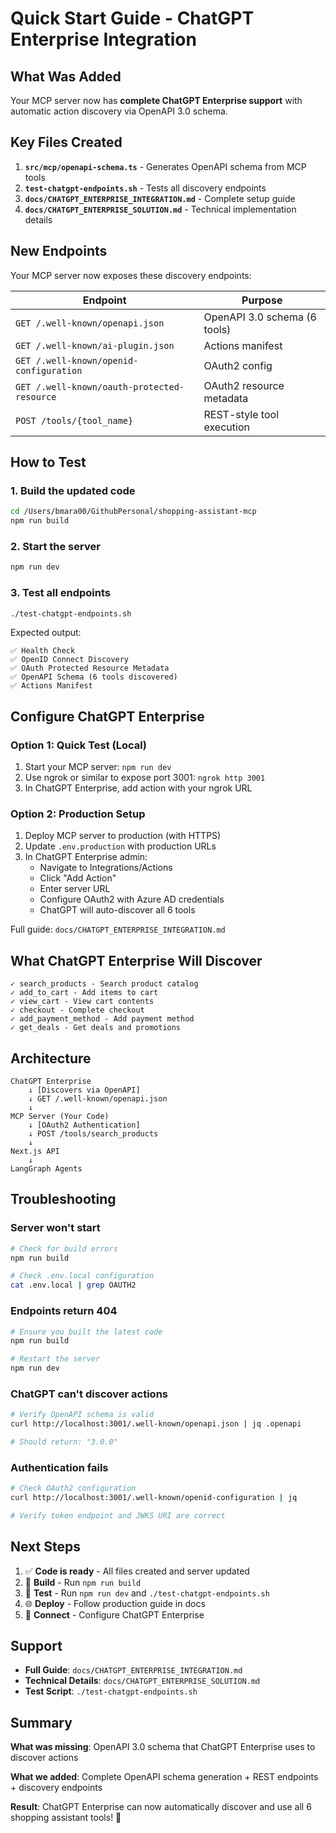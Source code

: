 # Quick Start Guide - ChatGPT Enterprise Integration

## What Was Added

Your MCP server now has **complete ChatGPT Enterprise support** with automatic action discovery via OpenAPI 3.0 schema.

## Key Files Created

1. **`src/mcp/openapi-schema.ts`** - Generates OpenAPI schema from MCP tools
2. **`test-chatgpt-endpoints.sh`** - Tests all discovery endpoints
3. **`docs/CHATGPT_ENTERPRISE_INTEGRATION.md`** - Complete setup guide
4. **`docs/CHATGPT_ENTERPRISE_SOLUTION.md`** - Technical implementation details

## New Endpoints

Your MCP server now exposes these discovery endpoints:

| Endpoint | Purpose |
|----------|---------|
| `GET /.well-known/openapi.json` | OpenAPI 3.0 schema (6 tools) |
| `GET /.well-known/ai-plugin.json` | Actions manifest |
| `GET /.well-known/openid-configuration` | OAuth2 config |
| `GET /.well-known/oauth-protected-resource` | OAuth2 resource metadata |
| `POST /tools/{tool_name}` | REST-style tool execution |

## How to Test

### 1. Build the updated code

```bash
cd /Users/bmara00/GithubPersonal/shopping-assistant-mcp
npm run build
```

### 2. Start the server

```bash
npm run dev
```

### 3. Test all endpoints

```bash
./test-chatgpt-endpoints.sh
```

Expected output:
```
✅ Health Check
✅ OpenID Connect Discovery
✅ OAuth Protected Resource Metadata
✅ OpenAPI Schema (6 tools discovered)
✅ Actions Manifest
```

## Configure ChatGPT Enterprise

### Option 1: Quick Test (Local)

1. Start your MCP server: `npm run dev`
2. Use ngrok or similar to expose port 3001: `ngrok http 3001`
3. In ChatGPT Enterprise, add action with your ngrok URL

### Option 2: Production Setup

1. Deploy MCP server to production (with HTTPS)
2. Update `.env.production` with production URLs
3. In ChatGPT Enterprise admin:
   - Navigate to Integrations/Actions
   - Click "Add Action"
   - Enter server URL
   - Configure OAuth2 with Azure AD credentials
   - ChatGPT will auto-discover all 6 tools

Full guide: `docs/CHATGPT_ENTERPRISE_INTEGRATION.md`

## What ChatGPT Enterprise Will Discover

```
✓ search_products - Search product catalog
✓ add_to_cart - Add items to cart
✓ view_cart - View cart contents
✓ checkout - Complete checkout
✓ add_payment_method - Add payment method
✓ get_deals - Get deals and promotions
```

## Architecture

```
ChatGPT Enterprise
    ↓ [Discovers via OpenAPI]
    ↓ GET /.well-known/openapi.json
    ↓
MCP Server (Your Code)
    ↓ [OAuth2 Authentication]
    ↓ POST /tools/search_products
    ↓
Next.js API
    ↓
LangGraph Agents
```

## Troubleshooting

### Server won't start

```bash
# Check for build errors
npm run build

# Check .env.local configuration
cat .env.local | grep OAUTH2
```

### Endpoints return 404

```bash
# Ensure you built the latest code
npm run build

# Restart the server
npm run dev
```

### ChatGPT can't discover actions

```bash
# Verify OpenAPI schema is valid
curl http://localhost:3001/.well-known/openapi.json | jq .openapi

# Should return: "3.0.0"
```

### Authentication fails

```bash
# Check OAuth2 configuration
curl http://localhost:3001/.well-known/openid-configuration | jq

# Verify token endpoint and JWKS URI are correct
```

## Next Steps

1. ✅ **Code is ready** - All files created and server updated
2. 🔨 **Build** - Run `npm run build`
3. 🚀 **Test** - Run `npm run dev` and `./test-chatgpt-endpoints.sh`
4. 🌐 **Deploy** - Follow production guide in docs
5. 🤖 **Connect** - Configure ChatGPT Enterprise

## Support

- **Full Guide**: `docs/CHATGPT_ENTERPRISE_INTEGRATION.md`
- **Technical Details**: `docs/CHATGPT_ENTERPRISE_SOLUTION.md`
- **Test Script**: `./test-chatgpt-endpoints.sh`

## Summary

**What was missing**: OpenAPI 3.0 schema that ChatGPT Enterprise uses to discover actions

**What we added**: Complete OpenAPI schema generation + REST endpoints + discovery endpoints

**Result**: ChatGPT Enterprise can now automatically discover and use all 6 shopping assistant tools! 🎉
